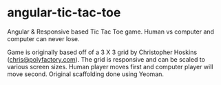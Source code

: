 angular-tic-tac-toe
===================

Angular &amp; Responsive based Tic Tac Toe game. Human vs computer and computer can never lose. 

Game is originally based off of a 3 X 3 grid by Christopher Hoskins (chris@polyfactory.com). 
The grid is responsive and can be scaled to various screen sizes. 
Human player moves first and computer player will move second. 
Original scaffolding done using Yeoman.
